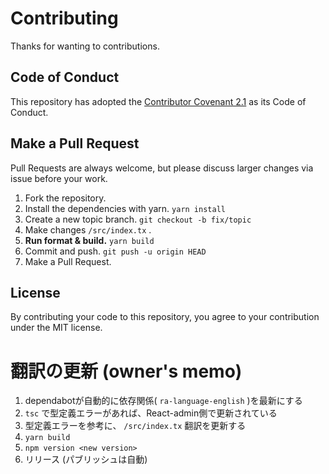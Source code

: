 # Contributing

Thanks for wanting to contributions.

## Code of Conduct

This repository has adopted the [Contributor Covenant 2.1](https://www.contributor-covenant.org/version/2/1/code_of_conduct/) as its Code of Conduct.

## Make a Pull Request

Pull Requests are always welcome, but please discuss larger changes via issue before your work.

1. Fork the repository.
1. Install the dependencies with yarn. `yarn install`
1. Create a new topic branch. `git checkout -b fix/topic`
1. Make changes `/src/index.tx` .
1. **Run format & build.** `yarn build`
1. Commit and push. `git push -u origin HEAD`
1. Make a Pull Request.

## License

By contributing your code to this repository, you agree to your contribution under the MIT license.

# 翻訳の更新 (owner's memo)

1. dependabotが自動的に依存関係( `ra-language-english` )を最新にする
1. `tsc` で型定義エラーがあれば、React-admin側で更新されている
1. 型定義エラーを参考に、 `/src/index.tx` 翻訳を更新する
1. `yarn build`
1. `npm version <new version>`
1. リリース (パブリッシュは自動)
